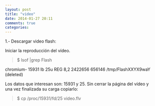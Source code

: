 ```yaml
---
layout: post
title: "video"
date: 2014-01-27 20:11
comments: true
categories: 
---
```

1.- Descargar video flash:

Iniciar la reproducción del vídeo. 

>$ lsof |grep Flash 

chromium- 15931 lb 25u REG 8,2 2422656 656146 /tmp/FlashXXYX9waY (deleted) 

Los datos que interesan son: 15931 y 25. Sin cerrar la página del vídeo y una vez finalizada su carga copiarlo: 

>$ cp /proc/15931/fd/25 video.flv 

